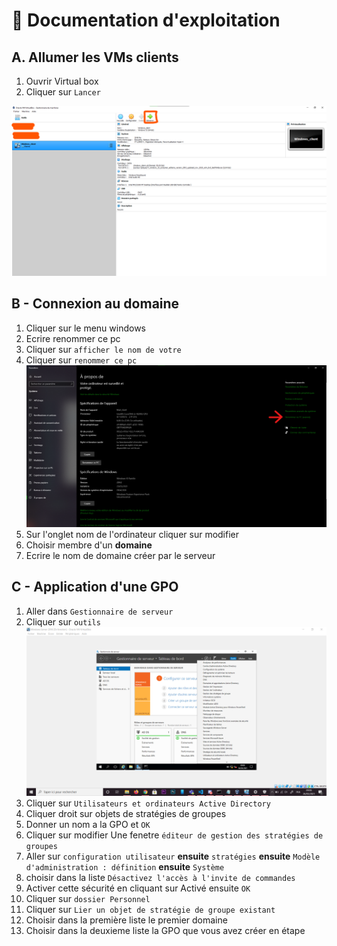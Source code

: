 # :blue_book: Documentation d'exploitation

## A. Allumer les VMs clients

1) Ouvrir Virtual box
2) Cliquer sur ``Lancer``

![img](resources/images/screens/allumageVM.png)


## B - Connexion au domaine

1) Cliquer sur le menu windows
2) Ecrire renommer ce pc
3) Cliquer sur ```afficher le nom de votre```
4) Cliquer sur ``renommer ce pc`` 
![img](resources/images/screens/RenommerPC.png)
5) Sur l'onglet nom de l'ordinateur cliquer sur modifier
6) Choisir membre d'un **domaine**
7) Ecrire le nom de domaine créer par le serveur


## C - Application d'une GPO

   1) Aller dans ``Gestionnaire de serveur``
   2) Cliquer sur ``outils``
   ![img](resources/images/screens/Capture_d’écran_43.png)
   3) Cliquer sur ``Utilisateurs et ordinateurs Active Directory``
   4) Cliquer droit sur objets de stratégies de groupes
   5) Donner un nom a la GPO et ``OK``
   6) Cliquer sur modifier
   Une fenetre `éditeur de gestion des stratégies de groupes`
   7) Aller sur ``configuration utilisateur`` **ensuite** ``stratégies`` **ensuite** ``Modèle d'administration : définition`` **ensuite** ``Système``
   8) choisir dans la liste ``Désactivez l'accès à l'invite de commandes``
   9) Activer cette sécurité en cliquant sur Activé ensuite ``OK``
   10) Cliquer sur ``dossier Personnel`` 
   11) Cliquer sur ``Lier un objet de stratégie de groupe existant``
   12) Choisir dans la première liste le premier domaine
   13) Choisir dans la deuxieme liste la GPO que vous avez créer en étape


